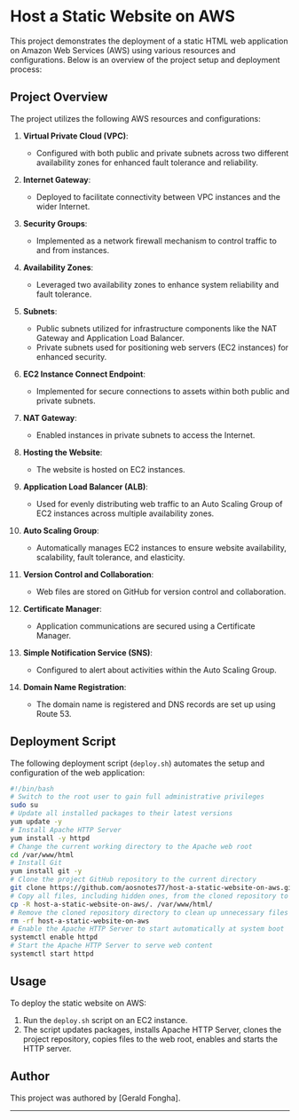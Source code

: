 
# Host a Static Website on AWS

This project demonstrates the deployment of a static HTML web application on Amazon Web Services (AWS) using various resources and configurations. Below is an overview of the project setup and deployment process:

## Project Overview

The project utilizes the following AWS resources and configurations:

1. **Virtual Private Cloud (VPC)**:
   - Configured with both public and private subnets across two different availability zones for enhanced fault tolerance and reliability.

2. **Internet Gateway**:
   - Deployed to facilitate connectivity between VPC instances and the wider Internet.

3. **Security Groups**:
   - Implemented as a network firewall mechanism to control traffic to and from instances.

4. **Availability Zones**:
   - Leveraged two availability zones to enhance system reliability and fault tolerance.

5. **Subnets**:
   - Public subnets utilized for infrastructure components like the NAT Gateway and Application Load Balancer.
   - Private subnets used for positioning web servers (EC2 instances) for enhanced security.

6. **EC2 Instance Connect Endpoint**:
   - Implemented for secure connections to assets within both public and private subnets.

7. **NAT Gateway**:
   - Enabled instances in private subnets to access the Internet.

8. **Hosting the Website**:
   - The website is hosted on EC2 instances.

9. **Application Load Balancer (ALB)**:
   - Used for evenly distributing web traffic to an Auto Scaling Group of EC2 instances across multiple availability zones.

10. **Auto Scaling Group**:
    - Automatically manages EC2 instances to ensure website availability, scalability, fault tolerance, and elasticity.

11. **Version Control and Collaboration**:
    - Web files are stored on GitHub for version control and collaboration.

12. **Certificate Manager**:
    - Application communications are secured using a Certificate Manager.

13. **Simple Notification Service (SNS)**:
    - Configured to alert about activities within the Auto Scaling Group.

14. **Domain Name Registration**:
    - The domain name is registered and DNS records are set up using Route 53.

## Deployment Script

The following deployment script (`deploy.sh`) automates the setup and configuration of the web application:

```bash
#!/bin/bash
# Switch to the root user to gain full administrative privileges
sudo su
# Update all installed packages to their latest versions
yum update -y
# Install Apache HTTP Server
yum install -y httpd
# Change the current working directory to the Apache web root
cd /var/www/html
# Install Git
yum install git -y
# Clone the project GitHub repository to the current directory
git clone https://github.com/aosnotes77/host-a-static-website-on-aws.git
# Copy all files, including hidden ones, from the cloned repository to the Apache web root
cp -R host-a-static-website-on-aws/. /var/www/html/
# Remove the cloned repository directory to clean up unnecessary files
rm -rf host-a-static-website-on-aws
# Enable the Apache HTTP Server to start automatically at system boot
systemctl enable httpd
# Start the Apache HTTP Server to serve web content
systemctl start httpd
```

## Usage

To deploy the static website on AWS:

1. Run the `deploy.sh` script on an EC2 instance.
2. The script updates packages, installs Apache HTTP Server, clones the project repository, copies files to the web root, enables and starts the HTTP server.

## Author

This project was authored by [Gerald Fongha].



---
